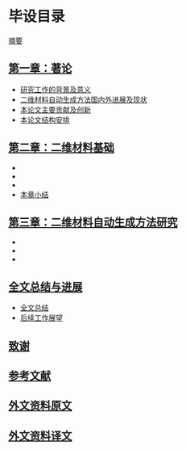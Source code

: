 # 毕设目录

[摘要](contents/abstract.md)

## [第一章：著论](contents/part-1.md)

* [研究工作的背景及意义](contents/1-1.md)
* [二维材料自动生成方法国内外进展及现状](contents/1-2.md)
* [本论文主要贡献及创新](contents/1-3.md)
* [本论文结构安排](contents/1-4.md)


## [第二章：二维材料基础]()

* []()
* []()
* []()
* [本章小结]()

## [第三章：二维材料自动生成方法研究]()

* []()
* []()
* []()

## [全文总结与进展]()

* [全文总结]()
* [后续工作展望]()

## [致谢]()

## [参考文献]()

## [外文资料原文]()

## [外文资料译文]()
